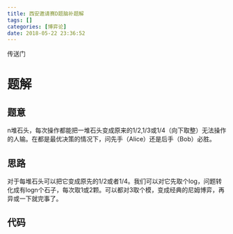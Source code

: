 ```yaml
---
title: 西安邀请赛D题脑补题解
tags: []
categories: [博弈论]
date: 2018-05-22 23:36:52
---
```


传送门

<!-- more -->


# 题解



## 题意

n堆石头，每次操作都能把一堆石头变成原来的1/2,1/3或1/4（向下取整）无法操作的人输。在都是最优决策的情况下，问先手（Alice）还是后手（Bob）必胜。

## 思路

对于每堆石头可以把它变成原先的1/2或者1/4。我们可以对它先取个log，问题转化成有logn个石子，每次取1或2颗。可以都对3取个模，变成经典的尼姆博弈，再异或一下就完事了。

## 代码
